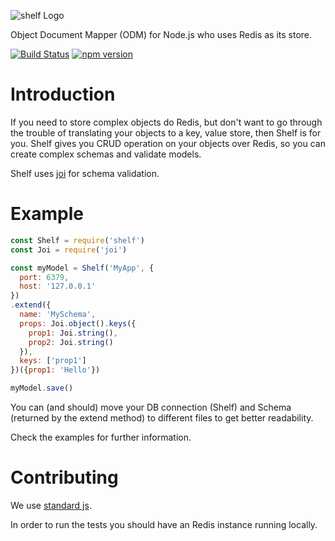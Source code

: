 ![shelf Logo](https://avatars1.githubusercontent.com/u/14891842?v=3&s=200)

Object Document Mapper (ODM) for Node.js who uses Redis as its store.

[![Build Status](https://travis-ci.org/shelf-js/shelf.svg?branch=master)](https://travis-ci.org/shelf-js/shelf)
[![npm version](https://img.shields.io/npm/v/shelf.svg)](https://www.npmjs.com/package/shelf)

# Introduction

If you need to store complex objects do Redis, but don't want to go through the trouble of translating your objects to a key, value store, then Shelf is for you.
Shelf gives you CRUD operation on your objects over Redis, so you can create complex schemas and validate models.

Shelf uses [joi](https://github.com/hapijs/joi) for schema validation.

# Example

```javascript
const Shelf = require('shelf')
const Joi = require('joi')

const myModel = Shelf('MyApp', {
  port: 6379,
  host: '127.0.0.1'
})
.extend({
  name: 'MySchema',
  props: Joi.object().keys({
    prop1: Joi.string(),
    prop2: Joi.string()
  }),
  keys: ['prop1']
})({prop1: 'Hello'})

myModel.save()
```

You can (and should) move your DB connection (Shelf) and Schema (returned by the extend method) to different files to get better readability.

Check the examples for further information.

# Contributing

We use [standard js](https://github.com/feross/standard).

In order to run the tests you should have an Redis instance running locally.
